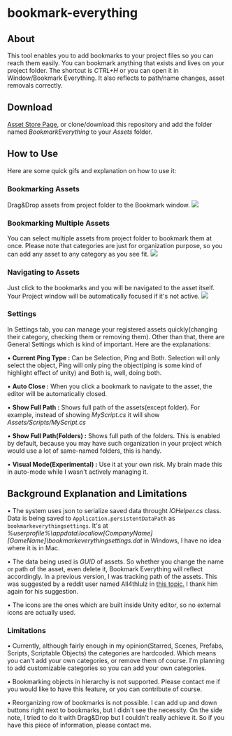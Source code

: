 # bookmark-everything
## About
This tool enables you to add bookmarks to your project files so you can reach them easily. You can bookmark anything that exists and lives on your project folder. The shortcut is *CTRL+H* or you can open it in Window/Bookmark Everything. It also reflects to path/name changes, asset removals correctly.

## Download
[Asset Store Page](https://assetstore.unity.com/packages/tools/utilities/bookmark-everything-134467), or clone/download this repository and add the folder named *BookmarkEverything* to your *Assets* folder.

## How to Use
Here are some quick gifs and explanation on how to use it:

### Bookmarking Assets
Drag&Drop assets from project folder to the Bookmark window.
![](add.gif)
### Bookmarking Multiple Assets 
You can select multiple assets from project folder to bookmark them at once. Please note that categories are just for organization purpose, so you can add any asset to any category as you see fit.
![](multiadd.gif)
### Navigating to Assets
Just click to the bookmarks and you will be navigated to the asset itself. Your Project window will be automatically focused if it's not active.
![](navigate.gif)

### Settings
In Settings tab, you can manage your registered assets quickly(changing their category, checking them or removing them). Other than that, there are General Settings which is kind of important. Here are the explanations:

• **Current Ping Type :** Can be Selection, Ping and Both. Selection will only select the object, Ping will  only ping the object(ping is some kind of highlight effect of unity) and Both is, well, doing both.

• **Auto Close :** When you click a bookmark to navigate to the asset, the editor will be automatically closed.

• **Show Full Path :** Shows full path of the assets(except folder). For example, instead of showing *MyScript.cs* it will show *Assets/Scripts/MyScript.cs*

• **Show Full Path(Folders) :** Shows full path of the folders. This is enabled by default, because you may have such organization in your project which would use a lot of same-named folders, this is handy.

• **Visual Mode(Experimental) :** Use it at your own risk. My brain made this in auto-mode while I wasn't actively managing it.

## Background Explanation and Limitations
• The system uses json to serialize saved data throught *IOHelper.cs* class. Data is being saved to `Application.persistentDataPath` as `bookmarkeverythingsettings`. It's at *%userprofile%\appdata\locallow\[CompanyName]\[GameName]\bookmarkeverythingsettings.dat* in Windows, I have no idea where it is in Mac.

• The data being used is *GUID* of assets. So whether you change the name or path of the asset, even delete it, Bookmark Everything will reflect accordingly. In a previous version, I was tracking path of the assets. This was suggested by a reddit user named All4thlulz in [this topic.](https://www.reddit.com/r/Unity3D/comments/a1x43r/i_made_an_editor_for_ease_of_access_to_project/) I thank him again for his suggestion.

• The icons are the ones which are built inside Unity editor, so no external icons are actually used.

### Limitations
• Currently, although fairly enough in my opinion(Starred, Scenes, Prefabs, Scripts, Scriptable Objects) the categories are hardcoded. Which means you can't add your own categories, or remove them of course. I'm planning to add customizable categories so you can add your own categories.

• Bookmarking objects in hierarchy is not supported. Please contact me if you would like to have this feature, or you can contribute of course.

• Reorganizing row of bookmarks is not possible. I can add up and down buttons right next to bookmarks, but I didn't see the necessity. On the side note, I tried to do it with Drag&Drop but I couldn't really achieve it. So if you have this piece of information, please contact me.
